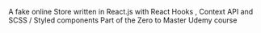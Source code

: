 A fake online Store written in React.js with React Hooks , Context API and SCSS / Styled components 
Part of the Zero to Master Udemy course
